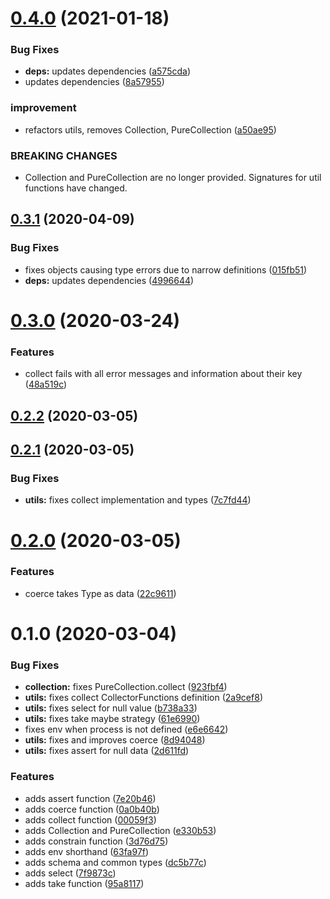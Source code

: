 # [0.4.0](https://github.com/rafamel/ensurism/compare/v0.3.1...v0.4.0) (2021-01-18)


### Bug Fixes

* **deps:** updates dependencies ([a575cda](https://github.com/rafamel/ensurism/commit/a575cdad5d33ba85393e26065aac90816b42e4ee))
* updates dependencies ([8a57955](https://github.com/rafamel/ensurism/commit/8a579554e27f020cc2dd57c68333aac6044633fc))


### improvement

* refactors utils, removes Collection, PureCollection ([a50ae95](https://github.com/rafamel/ensurism/commit/a50ae950e6ba96400e4123d88ee20d1cc973c3f0))


### BREAKING CHANGES

* Collection and PureCollection are no longer provided. Signatures for util functions
have changed.



## [0.3.1](https://github.com/rafamel/ensurism/compare/v0.3.0...v0.3.1) (2020-04-09)


### Bug Fixes

* fixes objects causing type errors due to narrow definitions ([015fb51](https://github.com/rafamel/ensurism/commit/015fb51b24186c62906472b740a7edc8a66afb8c))
* **deps:** updates dependencies ([4996644](https://github.com/rafamel/ensurism/commit/4996644fde94d6c1d9384b89a05318228fd1472a))



# [0.3.0](https://github.com/rafamel/ensurism/compare/v0.2.2...v0.3.0) (2020-03-24)


### Features

* collect fails with all error messages and information about their key ([48a519c](https://github.com/rafamel/ensurism/commit/48a519cb0bb122fa403db121a54eb32983eafc58))



## [0.2.2](https://github.com/rafamel/ensurism/compare/v0.2.1...v0.2.2) (2020-03-05)



## [0.2.1](https://github.com/rafamel/ensurism/compare/v0.2.0...v0.2.1) (2020-03-05)


### Bug Fixes

* **utils:** fixes collect implementation and types ([7c7fd44](https://github.com/rafamel/ensurism/commit/7c7fd4498078fbec9e8ad0c385d0943f054183a1))



# [0.2.0](https://github.com/rafamel/ensurism/compare/v0.1.0...v0.2.0) (2020-03-05)


### Features

* coerce takes Type as data ([22c9611](https://github.com/rafamel/ensurism/commit/22c9611ae988a06fe42107ee0b660639a73ebe87))



# 0.1.0 (2020-03-04)


### Bug Fixes

* **collection:** fixes PureCollection.collect ([923fbf4](https://github.com/rafamel/ensurism/commit/923fbf4b296296643f0b1a4903253e0622ff3aac))
* **utils:** fixes collect CollectorFunctions definition ([2a9cef8](https://github.com/rafamel/ensurism/commit/2a9cef8b4ab3008e238aab24c29bfe32e825e010))
* **utils:** fixes select for null value ([b738a33](https://github.com/rafamel/ensurism/commit/b738a330c13f0962cc24ef6145cad1e75ec7d8d2))
* **utils:** fixes take maybe strategy ([61e6990](https://github.com/rafamel/ensurism/commit/61e6990ca54dfeb231ac4f4b36b9540f6647627c))
* fixes env when process is not defined ([e6e6642](https://github.com/rafamel/ensurism/commit/e6e6642473368937fcf732cbfb324b6c771b8604))
* **utils:** fixes and improves coerce ([8d94048](https://github.com/rafamel/ensurism/commit/8d9404878fb84ccd17a3ec5e3ba2b6eb503b4a8b))
* **utils:** fixes assert for null data ([2d611fd](https://github.com/rafamel/ensurism/commit/2d611fd6518f35411b8917a79107f08bc072974f))


### Features

* adds assert function ([7e20b46](https://github.com/rafamel/ensurism/commit/7e20b4695681873f5a9aa8f1051f199fa76c98ff))
* adds coerce function ([0a0b40b](https://github.com/rafamel/ensurism/commit/0a0b40bbd6c503ed614f873169c272e5303c5425))
* adds collect function ([00059f3](https://github.com/rafamel/ensurism/commit/00059f30237f4d4b1dedf3745d0f0605281fd0ba))
* adds Collection and PureCollection ([e330b53](https://github.com/rafamel/ensurism/commit/e330b534c73699545d734a0cf961c9386170d626))
* adds constrain function ([3d76d75](https://github.com/rafamel/ensurism/commit/3d76d75c6174b81ead64efab0a5474678868c25b))
* adds env shorthand ([63fa97f](https://github.com/rafamel/ensurism/commit/63fa97fb032c8228367096cd15692705d3fbe72d))
* adds schema and common types ([dc5b77c](https://github.com/rafamel/ensurism/commit/dc5b77c0e0d2fc6ee153898f1b7dc2531e5e81b2))
* adds select ([7f9873c](https://github.com/rafamel/ensurism/commit/7f9873ca62cf3e242296416a05a01eed0408d7ce))
* adds take function ([95a8117](https://github.com/rafamel/ensurism/commit/95a8117f9ba11d25f7b9c89179fb3864ec0f035b))



